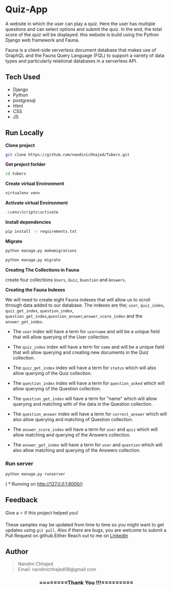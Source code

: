 # Quiz-App
A website in which the user can play a quiz. Here the user has multiple questions and can select options and submit the quiz. In the end, the total score of the quiz will be displayed. this website is build using the Python Django web framework and Fauna.


Fauna is a client-side serverless document database that makes use of GraphQL and the Fauna Query Language (FQL) to support a variety of data types and particularly relational databases in a serverless API. 

## Tech Used
- Django
- Python
- postgresql
- Html
- CSS
- JS

## Run Locally

**Clone project**

```bash
git clone https://github.com/nandinichhajed/Tubers.git
```

**Get project forlder**

```bash
cd tubers
```

**Create virtual Environment**

```bash
virtualenv venv
```

**Activate virtual Environment**

```bash
.\venv\Scripts\activate
```

**Install dependencies**

```bash
pip install -r requirements.txt
```

**Migrate**

```bash
python manage.py makemigrations
```
```bash
python manage.py migrate
```

**Creating The Collections in Fauna**

create four collections `Users`, `Quiz`, `Question` and `Answers`.

**Creating the Fauna Indexes**

We will need to create eight Fauna indexes that will allow us to scroll through data added to our database. The indexes are the; `user`, `quiz_index`, `quiz_get_index`, `question_index`, `question_get_index`,`question_answer`,`answer_score_index` and the `answer_get_index`.

- The `user` index will have a term for `username` and will be a unique field that will allow querying of the User collection. 

- The `quiz_index` index will have a term for `name` and will be a unique field that will allow querying and creating new documents in the Quiz collection. 

- The `quiz_get_index` index will have a term for `status` which will also allow querying of the Quiz collection. 

- The `question_index` index will have a term for `question_asked` which will allow querying of the Question collection. 

- The `question_get_index` will have a term for "name" which will allow querying and matching with of the data in the Question collection. 

- The `question_answer` index will have a term for `correct_answer` which will also allow querying and matching of Question collection. 

- The `answer_score_index` will have a term for `user` and `quiz` which will allow matching and querying of the Answers collection. 

- The `answer_get_index` will have a term for `user` and `question` which will also allow matching and querying of the Answers collection.


### Run server

```bash
python manage.py runserver
```
( * Running on http://127.0.0.1:8000/)

## Feedback

Give a ⭐️ if this project helped you!

These samples may be updated from time to time so you might want to get updates
using `git pull`.  Also if there are bugs, you are welcome to submit
a Pull Request on github.Either
Reach out to me on [LinkedIn](https://linkedin.com/in/nandinichhajed)

<h2>Author</h2>
<blockquote>
  Nandini Chhajed<br>
  Email: nandinichhajed08@gmail.com
</blockquote>

<div align="center">
    <h3>========Thank You !!!=========</h3>
</div>

